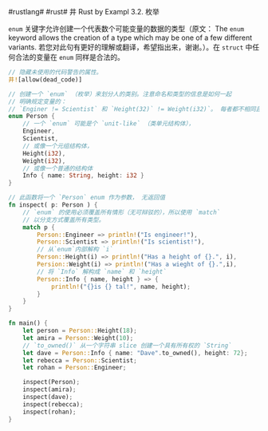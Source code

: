 #rustlang# #rust#
井 Rust by Exampl 3.2. 枚举

`enum` 关键字允许创建一个代表数个可能变量的数据的类型（原文： The `enum` keyword allows the creation of a type which may be one of a few different variants. 若您对此句有更好的理解或翻译，希望指出来，谢谢。）。在 `struct` 中任何合法的变量在 `enum` 同样是合法的。

```rust
// 隐藏未使用的代码警告的属性。
井![allow(dead_code)]

// 创建一个 `enum` （枚举）来划分人的类别。注意命名和类型的信息是如何一起
// 明确规定变量的：
// `Enginer != Scientist` 和 `Height(32)` != Weight(i32)`。 每者都不相同且相互独立。
enum Person {
    // 一个 `enum` 可能是个 `unit-like` （类单元结构体），
    Engineer,
    Scientist,
    // 或像一个元组结构体，
    Height(i32),
    Weight(i32),
    // 或像一个普通的结构体
    Info { name: String, height: i32 }
}

// 此函数将一个 `Person` enum 作为参数， 无返回值
fn inspect( p: Person ) {
    // `enum` 的使用必须覆盖所有情形（无可辩驳的），所以使用 `match`
    // 以分支方式覆盖所有类型。
    match p {
        Person::Engineer => println!("Is engineer!"),
        Person::Scientist => println!("Is scientist!"),
        // 从`enum`内部解构 `i`
        Person::Height(i) => println!("Has a height of {}.", i),
        Persion::Weight(i) => println!("Has a wieght of {}.",i),
        // 将 `Info` 解构成 `name` 和 `height`
        Person::Info { name, height } => {
            println!("{}is {} tal!", name, height);
        }
    }
}

fn main() {
    let person = Person::Height(18);
    let amira = Person::Weight(10);
    // `to_owned()` 从一个字符串 slice 创建一个具有所有权的 `String`
    let dave = Person::Info { name: "Dave".to_owned(), height: 72};
    let rebecca = Person::Scientist;
    let rohan = Person::Engineer;

    inspect(Person);
    inspect(amira);
    inspect(dave);
    inspect(rebecca);
    inspect(rohan);
}
```